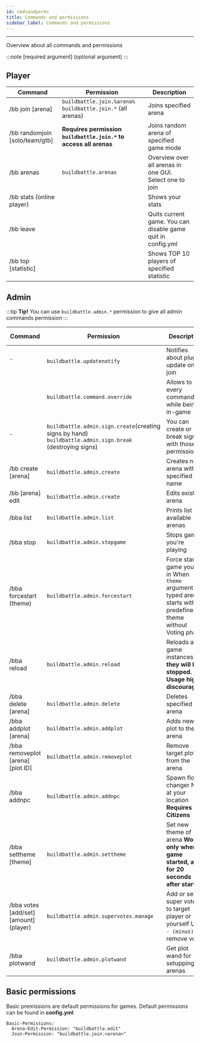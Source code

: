 ```yaml
---
id: cmdsandperms
title: Commands and permissions
sidebar_label: Commands and permissions
---
```

---
Overview about all commands and permissions


:::note
\[required argument\] \(optional argument\)
:::

## Player

| Command                          | Permission                                                        | Description                                                 |
|----------------------------------|-------------------------------------------------------------------|-------------------------------------------------------------|
| /bb join \[arena\]               | `buildbattle.join.%arena% buildbattle.join.*` \(all arenas\)      | Joins specified arena                                       |
| /bb randomjoin \[solo/team/gtb\] | **Requires permission `buildbattle.join.*` to access all arenas** | Joins random arena of specified game mode                   |
| /bb arenas                       | `buildbattle.arenas`                                              | Overview over all arenas in one GUI. Select one to join     |
| /bb stats \(online player\)      |                                                                   | Shows your stats                                            |
| /bb leave                        |                                                                   | Quits current game. You can disable game quit in config.yml |
| /bb top \[statistic\]            |                                                                   | Shows TOP 10 players of specified statistic                 |

## Admin

:::tip
 **Tip!** You can use `buildbattle.admin.*` permission to give all admin commands permission
:::

| Command                                      | Permission                                                                                                    | Description                                                                                                        | Valid excecutors |
|----------------------------------------------|---------------------------------------------------------------------------------------------------------------|--------------------------------------------------------------------------------------------------------------------|------------------|
| \`\`                                         | `buildbattle.updatenotify`                                                                                    | Notifies about plugin update on join                                                                               |                  |
|                                              | `buildbattle.command.override`                                                                                | Allows to use every command while being in-game                                                                    |                  |
| \`\`                                         | `buildbattle.admin.sign.create`\(creating signs by hand\) `buildbattle.admin.sign.break` \(destroying signs\) | You can create or break signs with those permissions                                                               |                  |
| /bb create \[arena\]                         | `buildbattle.admin.create`                                                                                    | Creates new arena with specified name                                                                              | Player           |
| /bb \[arena\] edit                           | `buildbattle.admin.create`                                                                                    | Edits existing arena                                                                                               | Player           |
| /bba list                                    | `buildbattle.admin.list`                                                                                      | Prints list of available arenas                                                                                    | Player/Console   |
| /bba stop                                    | `buildbattle.admin.stopgame`                                                                                  | Stops game you're playing                                                                                          | Player           |
| /bba forcestart \(theme\)                    | `buildbattle.admin.forcestart`                                                                                | Force starts game you're in When `theme` argument is typed arena starts with predefined theme without Voting phase | Player           |
| /bba reload                                  | `buildbattle.admin.reload`                                                                                    | Reloads all game instances **they will be stopped.  Usage highly discouraged!**                                    | Player/Console   |
| /bba delete \[arena\]                        | `buildbattle.admin.delete`                                                                                    | Deletes specified arena                                                                                            | Player           |
| /bba addplot \[arena\]                       | `buildbattle.admin.addplot`                                                                                   | Adds new plot to the arena                                                                                         | Player           |
| /bba removeplot \[arena\] \[plot ID\]        | `buildbattle.admin.removeplot`                                                                                | Remove target plot from the arena                                                                                  | Player           |
| /bba addnpc                                  | `buildbattle.admin.addnpc`                                                                                    | Spawn floor changer NPC at your location **Requires Citizens**                                                     | Player           |
| /bba settheme \[theme\]                      | `buildbattle.admin.settheme`                                                                                  | Set new theme of arena **Works only when game started, and for 20 seconds after start**                            | Player           |
| /bba votes \[add/set\] \[amount\] \(player\) | `buildbattle.admin.supervotes.manage`                                                                         | Add or set super votes to target player or yourself Use `- (minus)` to remove votes                                | Player/Console   |
| /bba plotwand                                | `buildbattle.admin.plotwand`                                                                                  | Get plot wand for setupping arenas                                                                                 | Player           |

## Basic permissions

Basic premissions are default permissions for games. Default permissions can be found in **config.yml**

```text
Basic-Permissions:
  Arena-Edit-Permission: "buildbattle.edit"
  Join-Permission: "buildbattle.join.<arena>"
```

